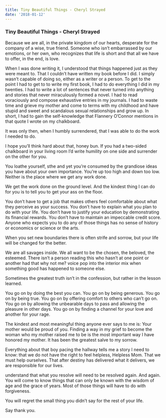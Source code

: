 ```yaml
---
title: Tiny Beautiful Things - Cheryl Strayed
date: '2018-01-12'
---
```


### Tiny Beautiful Things - Cheryl Strayed

Because we are all, in the private kingdom of our hearts, desperate for the company of a wise, true friend. Someone who isn’t embarrassed by our emotions, or her own, who recognizes that life is short and that all we have to offer, in the end, is love.

When I was done writing it, I understood that things happened just as they were meant to. That I couldn’t have written my book before I did. I simply wasn’t capable of doing so, either as a writer or a person. To get to the point I had to get to to write my first book, I had to do everything I did in my twenties. I had to write a lot of sentences that never turned into anything and stories that never miraculously formed a novel. I had to read voraciously and compose exhaustive entries in my journals. I had to waste time and grieve my mother and come to terms with my childhood and have stupid and sweet and scandalous sexual relationships and grow up. In short, I had to gain the self-knowledge that Flannery O’Connor mentions in that quote I wrote on my chalkboard.

It was only then, when I humbly surrendered, that I was able to do the work I needed to do.

I hope you’ll think hard about that, honey bun. If you had a two-sided chalkboard in your living room I’d write humility on one side and surrender on the other for you.

You loathe yourself, sthe and yet you’re consumed by the grandiose ideas you have about your own importance. You’re up too high and down too low. Neither is the place where we get any work done.

We get the work done on the ground level. And the kindest thing I can do for you is to tell you to get your ass on the floor.

You don’t have to get a job that makes others feel comfortable about what they perceive as your success. You don’t have to explain what you plan to do with your life. You don’t have to justify your education by demonstrating its financial rewards. You don’t have to maintain an impeccable credit score. Anyone who expects you to do any of those things has no sense of history or economics or science or the arts.

When you set new boundaries there is often strife and sorrow, but your life will be changed for the better.

We are all savages inside. We all want to be the chosen, the beloved, the esteemed. There isn’t a person reading this who hasn’t at one point or another had that why not me? voice pop into the interior mix when something good has happened to someone else.

Sometimes the greatest truth isn’t in the confession, but rather in the lesson learned.

You go on by doing the best you can. You go on by being generous. You go on by being true. You go on by offering comfort to others who can’t go on. You go on by allowing the unbearable days to pass and allowing the pleasure in other days. You go on by finding a channel for your love and another for your rage.

The kindest and most meaningful thing anyone ever says to me is: Your mother would be proud of you. Finding a way in my grief to become the woman who my mother raised me to be is the most important way I have honored my mother. It has been the greatest salve to my sorrow.

Everything about that boy pacing the hallway tells me a story I need to know: that we do not have the right to feel helpless, Helpless Mom. That we must help ourselves. That after destiny has delivered what it delivers, we are responsible for our lives.

understand that what you resolve will need to be resolved again. And again. You will come to know things that can only be known with the wisdom of age and the grace of years. Most of those things will have to do with forgiveness.

You will regret the small thing you didn’t say for the rest of your life.

Say thank you.
